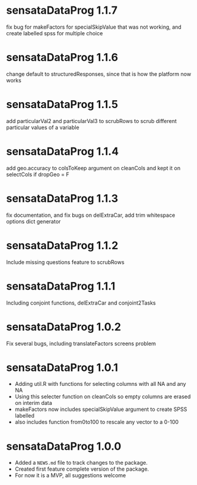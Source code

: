 # sensataDataProg 1.1.7
fix bug for makeFactors for specialSkipValue that was not working, and create labelled spss for multiple choice

# sensataDataProg 1.1.6
change default to structuredResponses, since that is how the platform now works

# sensataDataProg 1.1.5
add particularVal2 and particularVal3 to scrubRows to scrub different particular values of a variable

# sensataDataProg 1.1.4
add geo.accuracy to colsToKeep argument on cleanCols and kept it on selectCols if dropGeo = F

# sensataDataProg 1.1.3
fix documentation, and fix bugs on delExtraCar, add trim whitespace options dict generator

# sensataDataProg 1.1.2
Include missing questions feature to scrubRows

# sensataDataProg 1.1.1
Including conjoint functions, delExtraCar and conjoint2Tasks

# sensataDataProg 1.0.2
Fix several bugs, including translateFactors screens problem

# sensataDataProg 1.0.1

* Adding util.R with functions for selecting columns with all NA and any NA
* Using this selecter function on cleanCols so empty columns are erased on interim data
* makeFactors now includes specialSkipValue argument to create SPSS labelled
* also includes function from0to100 to rescale any vector to a 0-100

# sensataDataProg 1.0.0

* Added a `NEWS.md` file to track changes to the package.
* Created first feature complete version of the package.
* For now it is a MVP, all suggestions welcome
